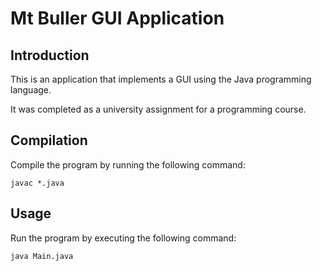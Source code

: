 # Mt Buller GUI Application

## Introduction

This is an application that implements a GUI using the Java programming language.

It was completed as a university assignment for a programming course.

## Compilation

Compile the program by running the following command:

```
javac *.java
```

## Usage

Run the program by executing the following command:

```
java Main.java
```
